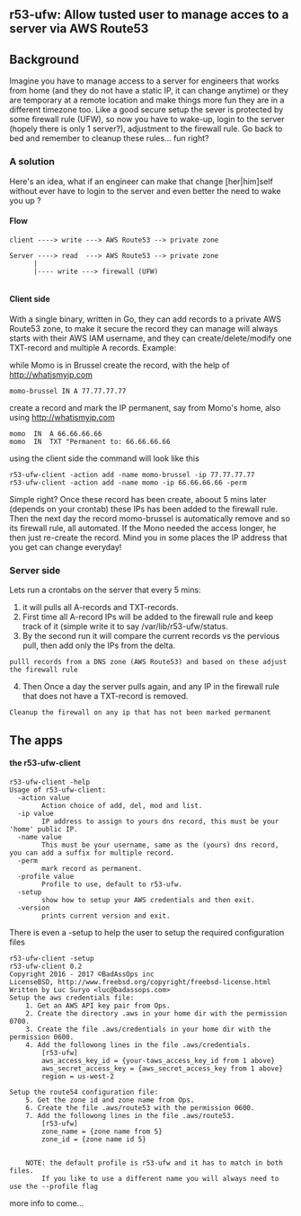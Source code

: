 
## r53-ufw: Allow tusted user to manage acces to a server via AWS Route53

## Background

Imagine you have to manage access to a server for engineers that works from home
(and they do not have a static IP, it can change anytime) or they are temporary at
a remote location and make things more fun they are in a different
timezone too. Like a good secure setup the sever is protected by some firewall rule (UFW),
so now you have to wake-up, login to the server (hopely there is only 1 server?),
adjustment to the firewall rule. Go back to bed and remember to cleanup these rules... fun right?

### A solution

Here's an idea, what if an engineer can make that change [her|him]self without ever have
to login to the server and even better the need to wake you up ?

#### Flow

```
client ----> write ---> AWS Route53 --> private zone

Server ----> read  ---> AWS Route53 --> private zone
      |
      |---- write ---> firewall (UFW)
      
```

#### Client side
With a single binary, written in Go, they can add records to a private AWS Route53 zone,
to make it secure the record they can manage will always starts with their AWS IAM username,
and they can create/delete/modify one TXT-record and multiple A records.
Example:

while Momo is in Brussel create the record, with the help of http://whatismyip.com

```
momo-brussel IN A 77.77.77.77
```

create a record and mark the IP permanent, say from Momo's home, also using http://whatismyip.com

```
momo  IN  A 66.66.66.66
momo  IN  TXT "Permanent to: 66.66.66.66
```

using the client side the command will look like this
```
r53-ufw-client -action add -name momo-brussel -ip 77.77.77.77
r53-ufw-client -action add -name momo -ip 66.66.66.66 -perm
```

Simple right? Once these record has been create, aboout 5 mins later (depends on your crontab) these IPs has been added to
the firewall rule. Then the next day the record momo-brussel is automatically remove and so its firewall rule, all automated.
If the Mono needed the access longer, he then just re-create the record. Mind you in some places the IP address that
you get can change everyday!


### Server side
Lets run a crontabs  on the server that every 5 mins:
1. it will pulls all A-records and TXT-records.
2. First time all A-record IPs will be added to the firewall rule and keep track of it (simple write it to say /var/lib/r53-ufw/status.
3. By the second run it will compare the current records vs the pervious pull, then add only the IPs from the delta.

```
pulll records from a DNS zone (AWS Route53) and based on these adjust the firewall rule
```

4. Then Once a day the server pulls again, and any IP in the firewall rule that does not have a TXT-record is removed.
```
Cleanup the firewall on any ip that has not been marked permanent
```

## The apps

#### the r53-ufw-client

```
r53-ufw-client -help
Usage of r53-ufw-client:
  -action value
    	Action choice of add, del, mod and list.
  -ip value
    	IP address to assign to yours dns record, this must be your 'home' public IP.
  -name value
    	This must be your username, same as the (yours) dns record, you can add a suffix for multiple record.
  -perm
    	mark record as permanent.
  -profile value
    	Profile to use, default to r53-ufw.
  -setup
    	show how to setup your AWS credentials and then exit.
  -version
    	prints current version and exit.

```

There is even a -setup to help the user to setup the required configuration files
```
r53-ufw-client -setup
r53-ufw-client 0.2
Copyright 2016 - 2017 ©BadAssOps inc
LicenseBSD, http://www.freebsd.org/copyright/freebsd-license.html
Written by Luc Suryo <luc@badassops.com>
Setup the aws credentials file:
	1. Get an AWS API key pair from Ops.
	2. Create the directory .aws in your home dir with the permission 0700.
	3. Create the file .aws/credentials in your home dir with the permission 0600.
	4. Add the followong lines in the file .aws/credentials.
		[r53-ufw]
		aws_access_key_id = {your-taws_access_key_id from 1 above}
		aws_secret_access_key = {aws_secret_access_key from 1 above}
		region = us-west-2

Setup the route54 configuration file:
	5. Get the zone id and zone name from Ops.
	6. Create the file .aws/route53 with the permission 0600.
	7. Add the followong lines in the file .aws/route53.
		[r53-ufw]
		zone_name = {zone name from 5}
		zone_id = {zone name id 5}


	NOTE: the default profile is r53-ufw and it has to match in both files.
		If you like to use a different name you will always need to use the --profile flag

```


more info to come...
